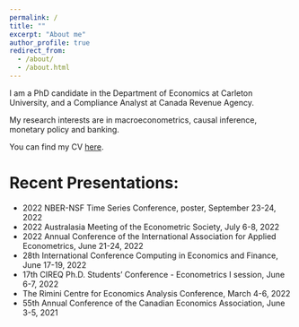 ```yaml
---
permalink: /
title: ""
excerpt: "About me"
author_profile: true
redirect_from: 
  - /about/
  - /about.html
---
```


I am a PhD candidate in the Department of Economics at Carleton University, and a Compliance Analyst at Canada Revenue Agency.

My research interests are in macroeconometrics, causal inference, monetary policy and banking. 

You can find my CV [here](https://github.com/JackHWTang/haoweitang.github.io/blob/master/files/CV_HWT_20221018.pdf).

# Recent Presentations: #
 * 2022 NBER-NSF Time Series Conference, poster, September 23-24, 2022
 * 2022 Australasia Meeting of the Econometric Society, July 6-8, 2022
 * 2022 Annual Conference of the International Association for Applied Econometrics, June 21-24, 2022
 * 28th International Conference Computing in Economics and Finance, June 17-19, 2022
 * 17th CIREQ Ph.D. Students’ Conference - Econometrics I session, June 6-7, 2022
 * The Rimini Centre for Economics Analysis Conference, March 4-6, 2022
 * 55th Annual Conference of the Canadian Economics Association, June 3-5, 2021
 
